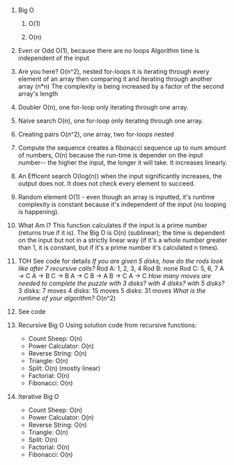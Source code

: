 1. Big O
    1) O(1)

    2) O(n)

2. Even or Odd
    O(1), because there are no loops
    Algorithm time is independent of the input

3. Are you here?
    O(n^2), nested for-loops
    it is iterating through every element of an array then comparing it and iterating through another array (n*n)
    The complexity is being increased by a factor of the second array's length

4. Doubler
    O(n), one for-loop only iterating through one array. 

5. Naive search
    O(n), one for-loop only iterating through one array.

6. Creating pairs
    O(n^2), one array, two for-loops nested

7. Compute the sequence
    creates a fibonacci sequence up to num amount of numbers, O(n) because the run-time is depender on the input number-- the higher the input, the longer it will take. It increases linearly.

8. An Efficent search
    O(log(n)) when the input significantly increases, the output does not. It does not check every element to succeed.

9. Random element
    O(1) - even though an array is inputted, it's runtime complexity is constant because it's independent of the input (no looping is happening).

10. What Am I? 
    This function calculates if the input is a prime number (returns true if it is). The Big O is O(n) (sublinear); the time is dependent on the input but not in a strictly linear way (if it's a whole number greater than 1, it is constant, but if it's a prime number it's calculated n times). 

11. TOH
    See code for details
    *If you are given 5 disks, how do the rods look like after 7 recursive calls?*
        Rod A: 1, 2, 3, 4
        Rod B: none
        Rod C: 5, 6, 7
            A -> C
            A -> B
            C -> B
            A -> C
            B -> A
            B -> C
            A -> C
    *How many moves are needed to complete the puzzle with 3 disks? with 4 disks? with 5 disks?*
        3 disks: 7 moves
        4 disks: 15 moves
        5 disks: 31 moves
    *What is the runtime of your algorithm?*
        O(n^2) 

12. See code

13. Recursive Big O
    Using solution code from recursive functions: 
    * Count Sheep: O(n)
    * Power Calculator: O(n)
    * Reverse String: O(n)
    * Triangle: O(n)
    * Split: O(n) (mostly linear)
    * Factorial: O(n)
    * Fibonacci: O(n)

14. Iterative Big O
    * Count Sheep: O(n)
    * Power Calculator: O(n)
    * Reverse String: O(n)
    * Triangle: O(n)
    * Split: O(n)
    * Factorial: O(n)
    * Fibonacci: O(n)